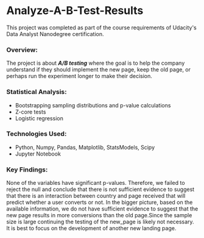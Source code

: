 # Analyze-A-B-Test-Results
This project was completed as part of the course requirements of Udacity's Data Analyst Nanodegree certification.

### Overview: ###
The project is about ***A/B testing*** where the goal is to help the company understand if they should implement the new page, keep the old page, or perhaps run the experiment longer to make their decision.

### Statistical Analysis: ###
* Bootstrapping sampling distributions and p-value calculations
* Z-core tests
* Logistic regression

### Technologies Used: ###
* Python, Numpy, Pandas, Matplotlib, StatsModels, Scipy
* Jupyter Notebook

### Key Findings: ###
None of the variables have significant p-values. Therefore, we failed to reject the null and conclude that there is not sufficient evidence to suggest that there is an interaction between country and page received that will predict whether a user converts or not. In the bigger picture, based on the available information, we do not have sufficient evidence to suggest that the new page results in more conversions than the old page.Since the sample size is large continuing the testing of the new_page is likely not necessary. It is best to focus on the development of another new landing page.
